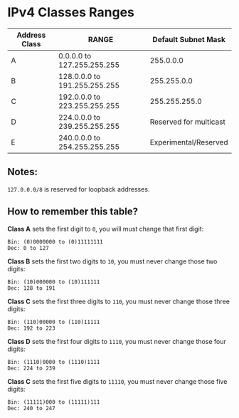 # IPv4 Classes Ranges

|Address Class|RANGE                       |Default Subnet Mask   |
|-------------|----------------------------|----------------------|
|A            |0.0.0.0 to 127.255.255.255  |255.0.0.0             |
|B            |128.0.0.0 to 191.255.255.255|255.255.0.0           |
|C            |192.0.0.0 to 223.255.255.255|255.255.255.0         |
|D            |224.0.0.0 to 239.255.255.255|Reserved for multicast|
|E            |240.0.0.0 to 254.255.255.255|Experimental/Reserved |

## Notes:
`127.0.0.0/8` is reserved for loopback addresses.

## How to remember this table?

**Class A** sets the first digit to `0`, you will must change that first digit:

    Bin: (0)0000000 to (0)11111111
    Dec: 0 to 127

**Class B** sets the first two digits to `10`, you must never change those two digits:

    Bin: (10)000000 to (10)111111
    Dec: 128 to 191

**Class C** sets the first three digits to `110`, you must never change those three digits:

    Bin: (110)00000 to (110)11111
    Dec: 192 to 223

**Class D** sets the first four digits to `1110`, you must never change those four digits:

    Bin: (1110)0000 to (1110)1111
    Dec: 224 to 239

**Class C** sets the first five digits to `11110`, you must never change those five digits:

    Bin: (11111)000 to (11111)111
    Dec: 240 to 247